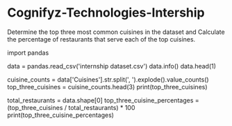 # Cognifyz-Technologies-Intership

Determine the top three most common cuisines in the dataset and Calculate the percentage of 
restaurants that serve each of the top cuisines.

import pandas

data = pandas.read_csv('internship dataset.csv')
data.info()
data.head(1)

cuisine_counts = data['Cuisines'].str.split(', ').explode().value_counts()
top_three_cuisines = cuisine_counts.head(3)
print(top_three_cuisines)

total_restaurants = data.shape[0]
top_three_cuisine_percentages = (top_three_cuisines / total_restaurants) * 100
print(top_three_cuisine_percentages)
